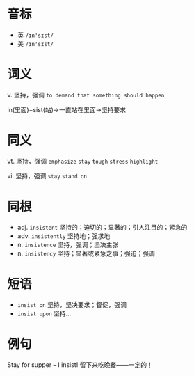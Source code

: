 # 音标

- 英 `/ɪn'sɪst/`
- 美 `/ɪn'sɪst/`

# 词义

v. 坚持，强调
`to demand that something should happen`



in(里面)+sist(站)→一直站在里面→坚持要求

# 同义

vt. 坚持，强调
`emphasize` `stay` `tough` `stress` `highlight`

vi. 坚持，强调
`stay` `stand on`

# 同根

- adj. `insistent` 坚持的；迫切的；显著的；引人注目的；紧急的
- adv. `insistently` 坚持地；强求地
- n. `insistence` 坚持，强调；坚决主张
- n. `insistency` 坚持；显著或紧急之事；强迫；强调

# 短语

- `insist on` 坚持，坚决要求；督促，强调
- `insist upon` 坚持…

# 例句

Stay for supper – I insist!
留下来吃晚餐——一定的！


